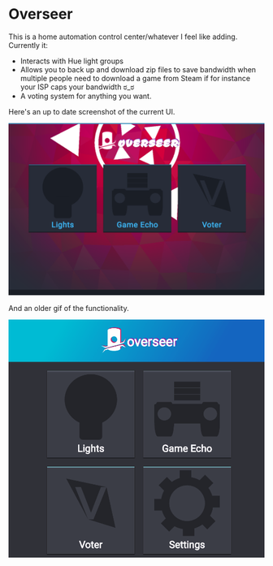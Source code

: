# Overseer

This is a home automation control center/whatever I feel like adding. Currently it:

* Interacts with Hue light groups
* Allows you to back up and download zip files to save bandwidth when multiple people need to download a game from Steam if for instance your ISP caps your bandwidth ಠ_ಠ
* A voting system for anything you want.

Here's an up to date screenshot of the current UI.

![screenshot](https://raw.githubusercontent.com/sheodox/Overseer/master/images/screenshot.png)

And an older gif of the functionality.

![screenshot](https://raw.githubusercontent.com/sheodox/Overseer/master/images/overseer.gif)
